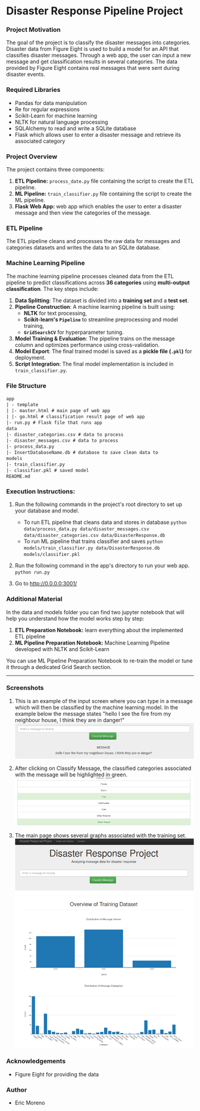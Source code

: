 # Disaster Response Pipeline Project
### Project Motivation
The goal of the project is to classify the disaster messages into categories. Disaster data from Figure Eight is used to build a model for an API that classifies disaster messages. Through a web app, the user can input a new message and get classification results in several categories. The data provided by Figure Eight contains real messages that were sent during disaster events.

### Required Libraries
- Pandas for data manipulation
- Re for regular expressions
- Scikit-Learn for machine learning
- NLTK for natural language processing
- SQLAlchemy to read and write a SQLite database
- Flask which allows user to enter a disaster message and retrieve its associated category

### Project Overview
The project contains three components:
1. **ETL Pipeline:**  `process_date.py` file containing the script to create the ETL pipeline.
2. **ML Pipeline:**  `train_classifier.py` file containing the script to create the ML pipeline.
3. **Flask Web App:**  web app which enables the user to enter a disaster message and then view the categories of the message.

### ETL Pipeline
The ETL pipeline cleans and processes the raw data for messages and categories datasets and writes the data to an SQLite database.

### Machine Learning Pipeline
The machine learning pipeline processes cleaned data from the ETL pipeline to predict classifications across **36 categories** using **multi-output classification**. The key steps include:

1. **Data Splitting**: The dataset is divided into a **training set** and a **test set**.
2. **Pipeline Construction**: A machine learning pipeline is built using:
   - **NLTK** for text processing,
   - **Scikit-learn's `Pipeline`** to streamline preprocessing and model training,
   - **`GridSearchCV`** for hyperparameter tuning.
3. **Model Training & Evaluation**: The pipeline trains on the message column and optimizes performance using cross-validation.
4. **Model Export**: The final trained model is saved as a **pickle file (`.pkl`)** for deployment.
5. **Script Integration**: The final model implementation is included in `train_classifier.py`.

### File Structure
    app
    | - template
    | |- master.html # main page of web app
    | |- go.html # classification result page of web app
    |- run.py # Flask file that runs app
    data
    |- disaster_categories.csv # data to process
    |- disaster_messages.csv # data to process
    |- process_data.py
    |- InsertDatabaseName.db # database to save clean data to
    models
    |- train_classifier.py
    |- classifier.pkl # saved model
    README.md


### Execution Instructions:
1. Run the following commands in the project's root directory to set up your database and model.

    - To run ETL pipeline that cleans data and stores in database
        `python data/process_data.py data/disaster_messages.csv data/disaster_categories.csv data/DisasterResponse.db`
    - To run ML pipeline that trains classifier and saves
        `python models/train_classifier.py data/DisasterResponse.db models/classifier.pkl`

2. Run the following command in the app's directory to run your web app.
    `python run.py`

3. Go to http://0.0.0.0:3001/

### Additional Material

In the data and models folder you can find two jupyter notebook that will help you understand how the model works step by step:

   1. **ETL Preparation Notebook:** learn everything about the implemented ETL pipeline
   2. **ML Pipeline Preparation Notebook:** Machine Learning Pipeline developed with NLTK and Scikit-Learn

You can use ML Pipeline Preparation Notebook to re-train the model or tune it through a dedicated Grid Search section.

--------------
### Screenshots
1. This is an example of the input screen where you can type in a message which will then be classified by the machine learning model. In the example below the message states "hello I see the fire from my neighbour house, I think they are in danger!"
![alt text](https://github.com/emoreno-hub/Disaster-Response-Pipelines/blob/main/Screenshots/sample_input.png)

2. After clicking on Classify Message, the classified categories associated with the message will be highlighted in green.
![alt text](https://github.com/emoreno-hub/Disaster-Response-Pipelines/blob/main/Screenshots/sample_output.png)


3. The main page shows several graphs associated with the training set.
![alt text](https://github.com/emoreno-hub/Disaster-Response-Pipelines/blob/main/Screenshots/main_page.png)

### Acknowledgements
- Figure Eight for providing the data

### Author
- Eric Moreno
